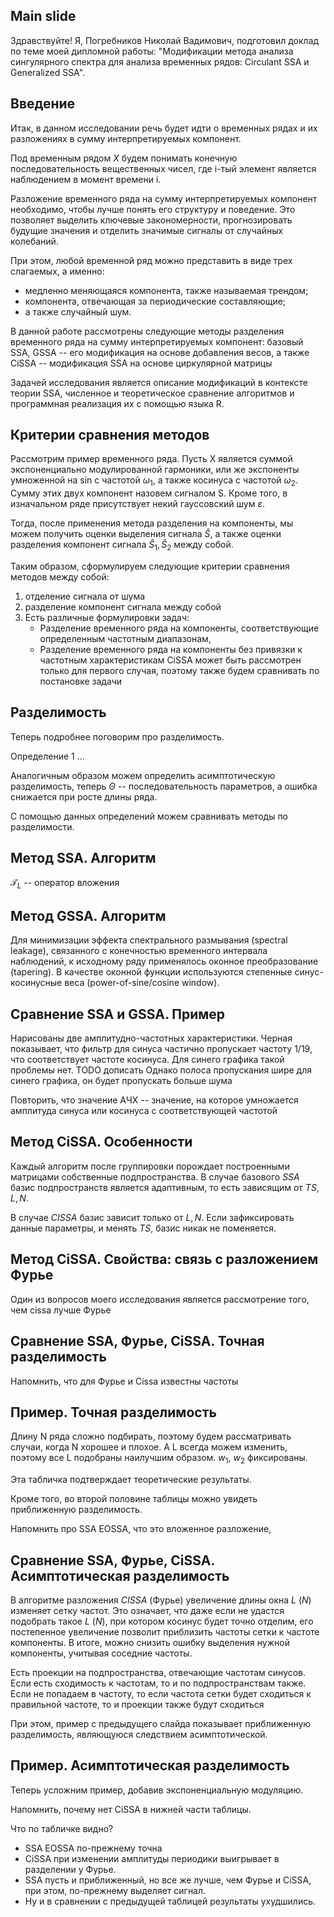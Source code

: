 ## Main slide
Здравствуйте! 
Я, Погребников Николай Вадимович, подготовил доклад по теме моей дипломной работы: "Модификации метода анализа сингулярного спектра для анализа временных рядов: Circulant SSA и Generalized SSA".

## Введение 
Итак, в данном исследовании речь будет идти о временных рядах и их разложениях в сумму интерпретируемых компонент. 

Под временным рядом $X$ будем понимать конечную последовательность вещественных чисел, где i-тый элемент является наблюдением в момент времени i.

Разложение временного ряда на сумму интерпретируемых компонент необходимо, чтобы лучше понять его структуру и поведение. Это позволяет выделить ключевые закономерности, прогнозировать будущие значения и отделить значимые сигналы от случайных колебаний.

При этом, любой временной ряд можно представить в виде трех слагаемых, а именно: 
* медленно меняющаяся компонента, также называемая трендом;
* компонента, отвечающая за периодические составляющие;
* а также случайный шум.

В данной работе рассмотрены следующие методы разделения временного ряда на сумму интерпретируемых компонент: 
базовый SSA, 
GSSA -- его модификация на основе добавления весов, 
а также CiSSA -- модификация SSA на основе циркулярной матрицы

Задачей исследования является описание модификаций в контексте теории SSA, численное и теоретическое сравнение алгоритмов и программная реализация их с помощью языка R.


## Критерии сравнения методов
Рассмотрим пример временного ряда. 
Пусть X является суммой экспоненциально модулированной гармоники, или же экспоненты умноженной на sin с частотой $\omega_1$, а также косинуса с частотой $\omega_2$. Сумму этих двух компонент назовем сигналом S. 
Кроме того, в изначальном ряде присутствует некий гауссовский шум $\varepsilon$.

Тогда, после применения метода разделения на компоненты, мы можем получить оценки выделения сигнала $\hat S$, а также оценки разделения компонент сигнала  $\hat  S_1, \hat S_2$ между собой.

Таким образом, сформулируем следующие критерии сравнения методов между собой:
1) отделение сигнала от шума
2) разделение компонент сигнала между собой 
3) Есть различные формулировки задач: 
    * Разделение временного ряда на компоненты, соответствующие определенным частотным диапазонам, 
    * Разделение временного ряда на компоненты без привязки к частотным характеристикам
    CiSSA может быть рассмотрен только для первого случая, поэтому также будем сравнивать по постановке задачи


## Разделимость
Теперь подробнее поговорим про разделимость.

Определение 1 ...

Аналогичным образом можем определить асимптотическую разделимость, теперь $\Theta$ -- последовательность параметров, а ошибка снижается при росте длины ряда.

С помощью данных определений можем сравнивать методы по разделимости.

## Метод SSA. Алгоритм 

$\mathcal{T}_L$ -- оператор вложения


## Метод GSSA. Алгоритм

Для минимизации эффекта спектрального размывания (spectral leakage), связанного с конечностью временного интервала наблюдений, к исходному ряду применялось оконное преобразование (tapering). В качестве оконной функции используются степенные синус-косинусные веса (power-of-sine/cosine window). 


## Сравнение SSA и GSSA. Пример

Нарисованы две амплитудно-частотных характеристики. Черная показывает, что фильтр для синуса частично пропускает частоту 1/19, что соответствует частоте косинуса. Для синего графика такой проблемы нет.
TODO дописать 
Однако полоса пропускания шире для синего графика, он будет пропускать больше шума

Повторить, что значение АЧХ -- значение, на которое умножается амплитуда синуса или косинуса с соответствующей частотой


## Метод CiSSA. Особенности

Каждый алгоритм после группировки порождает построенными матрицами собственные подпространства. В случае базового $SSA$ базис подпространств является адаптивным, то есть зависящим от $TS, L, N$.

В случае $CISSA$ базис зависит только от $L, N$. Если зафиксировать данные параметры, и менять $TS$, базис никак не поменяется. 


## Метод CiSSA. Свойства: связь с разложением Фурье

Один из вопросов моего исследования является рассмотрение того, чем cissa лучше Фурье



## Сравнение SSA, Фурье, CiSSA. Точная разделимость

Напомнить, что для Фурье и Cissa известны частоты


## Пример. Точная разделимость 

Длину N ряда сложно подбирать, поэтому будем рассматривать случаи, когда N хорошее и плохое. А L всегда можем изменить, поэтому все L подобраны наилучшим образом. $w_1$, $w_2$ фиксированы.

Эта табличка подтверждает теоретические результаты.

Кроме того, во второй половине таблицы можно увидеть приближенную разделимость.

Напомнить про SSA EOSSA, что это вложенное разложение, 


## Сравнение SSA, Фурье, CiSSA. Асимптотическая разделимость
В алгоритме разложения $CISSA$ (Фурье) увеличение длины окна $L$ ($N$) изменяет сетку частот. Это означает, что даже если не удастся подобрать такое $L$ ($N$), при котором косинус будет точно отделим, его постепенное увеличение позволит приблизить частоты сетки к частоте компоненты. В итоге, можно снизить ошибку выделения нужной компоненты, учитывая соседние частоты.

Есть проекции на подпространства, отвечающие частотам синусов. Если есть сходимость к частотам, то и по подпространствам также. Если не попадаем в частоту, то если частота сетки будет сходиться к правильной частоте, то и проекции также будут сходиться

При этом, пример с предыдущего слайда показывает приближенную разделимость, являющуюся следствием асимптотической.


## Пример. Асимптотическая разделимость 
Теперь усложним пример, добавив экспоненциальную модуляцию.

Напомнить, почему нет CiSSA в нижней части таблицы.

Что по табличке видно? 
* SSA EOSSA по-прежнему точна
* CiSSA при изменении амплитуды периодики выигрывает в разделении у Фурье.  
* SSA пусть и приближенный, но все же лучше, чем Фурье и CiSSA, при этом, по-прежнему выделяет сигнал.
* Ну и в сравнении с предыдущей таблицей результаты ухудшились.